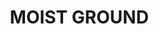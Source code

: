 ---
title: "MOIST GROUND           "
price: "550" 
desc: ""
img_path: "/assets/img/A.MIG-1703.jpg"
brand: AMMO
available: true
special_offer: false
new: false
soon: false
cat: "Weathering"
subcat: "wet-Emajl-Efekti"
subsubcat: "wet-Emajl-Efekti"
sifra: "A.MIG-1703"
---